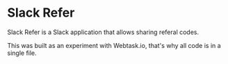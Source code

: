 # Slack Refer
Slack Refer is a Slack application that allows sharing referal codes.

This was built as an experiment with Webtask.io, that's why all code is in a single file.
